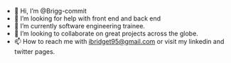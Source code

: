 - 👋 Hi, I’m @Brigg-commit
- 👀 I’m looking for help with front end and back end
- 🌱 I’m currently software engineering trainee.
- 💞️ I’m looking to collaborate on great projects across the globe.
- 📫 How to reach me with
ibridget95@gmail.com or visit my linkedin and twitter pages.

<!---
Brigg-commit/Brigg-commit is a ✨ special ✨ repository because its `README.md` (this file) appears on your GitHub profile.
You can click the Preview link to take a look at your changes.
--->
